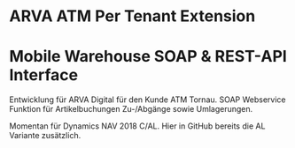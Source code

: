 # ARVA ATM Per Tenant Extension
# Mobile Warehouse SOAP & REST-API Interface

Entwicklung für ARVA Digital für den Kunde ATM Tornau. SOAP Webservice Funktion für Artikelbuchungen Zu-/Abgänge sowie Umlagerungen.

Momentan für Dynamics NAV 2018 C/AL. Hier in GitHub bereits die AL Variante zusätzlich.

